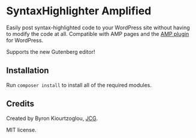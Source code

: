 # SyntaxHighlighter Amplified

Easily post syntax-highlighted code to your WordPress site without having to modify the code at all. Compatible with AMP pages and the [AMP plugin](https://github.com/Automattic/amp-wp) for WordPress.

Supports the new Gutenberg editor!

## Installation

Run `composer install` to install all of the required modules.

## Credits

Created by Byron Kiourtzoglou, [JCG](https://www.javacodegeeks.com/).

MIT license.
